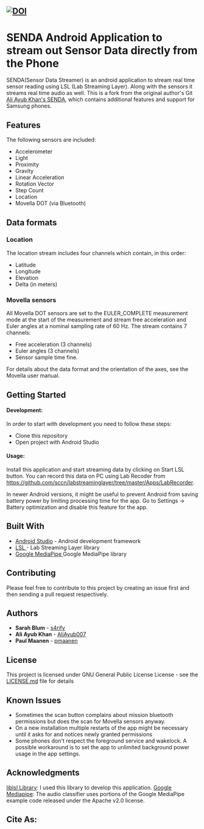 [![DOI](https://zenodo.org/badge/DOI/10.5281/zenodo.1419527.svg)](https://doi.org/10.5281/zenodo.1419527)
---
# SENDA Android Application to stream out Sensor Data directly from the Phone

SENDA(Sensor Data Streamer) is an android application to stream real time sensor reading using LSL (Lab Streaming Layer). Along with the sensors it streams real time audio as well. This is a fork from the original author's Git [Ali Ayub Khan's SENDA](https://github.com/AliAyub007/SENDA), which contains additional features and support for Samsung phones.

## Features 
The following sensors are included: 
- Accelerometer
- Light
- Proximity
- Gravity
- Linear Acceleration
- Rotation Vector
- Step Count
- Location
- Movella DOT (via Bluetooth)

## Data formats

### Location
The location stream includes four channels which contain, in this order:
- Latitude
- Longitude
- Elevation
- Delta (in meters)

### Movella sensors
All Movella DOT sensors are set to the EULER_COMPLETE measurement mode at the start of the measurement and stream free acceleration and Euler angles at a nominal sampling rate of 60 Hz. The stream contains 7 channels:
- Free acceleration (3 channels)
- Euler angles (3 channels)
- Sensor sample time fine.

For details about the data format and the orientation of the axes, see the Movella user manual.

## Getting Started
#### Development:

In order to start with development you need to follow these steps: 

- Clone this repository
- Open project with Android Studio


#### Usage: 

Install this application and start streaming data by clicking on Start LSL button. You can record this data on PC using Lab Recoder from https://github.com/sccn/labstreaminglayer/tree/master/Apps/LabRecorder. 

In newer Android versions, it might be useful to prevent Android from saving battery power by limiting processing time for the app. Go to Settings -> Battery optimization and disable this feature for the app.

## Built With

* [Android Studio](https://developer.android.com/studio/) - Android development framework
* [LSL ](https://github.com/sccn/labstreaminglayer) - Lab Streaming Layer library
* [Google MediaPipe ](https://developers.google.com/mediapipe) Google MediaPipe library

## Contributing

Please feel free to contribute to this project by creating an issue first and then sending a pull request respectively. 

## Authors

* **Sarah Blum** - [s4rify](https://github.com/s4rify) 
* **Ali Ayub Khan** - [AliAyub007](https://github.com/AliAyub007)
* **Paul Maanen** - [pmaanen](https://github.com/pmaanen)


## License

This project is licensed under GNU General Public License License - see the [LICENSE.md](https://github.com/AliAyub007/SENDA/blob/master/LICENSE) file for details


## Known Issues
- Sometimes the scan button complains about mission bluetooth permissions but does the scan for Movella sensors anyway.
- On a new installation multiple restarts of the app might be necessary until it asks for and notices newly granted permissions
- Some phones don't respect the foreground service and wakelock. A possible workaround is to set the app to unlimited background power usage in the app settings.


## Acknowledgments
[liblsl Library](https://github.com/sccn/labstreaminglayer/tree/master/LSL): I used this library to develop this application.
[Google Mediapipe](https://developers.google.com/mediapipe): The audio classifier uses portions of the Google MediaPipe example code released under the Apache v2.0 license.
## Cite As:

